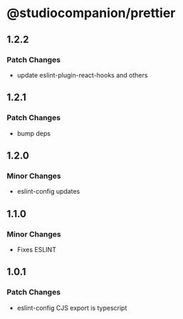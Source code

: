 # @studiocompanion/prettier

## 1.2.2

### Patch Changes

- update eslint-plugin-react-hooks and others

## 1.2.1

### Patch Changes

- bump deps

## 1.2.0

### Minor Changes

- eslint-config updates

## 1.1.0

### Minor Changes

- Fixes ESLINT

## 1.0.1

### Patch Changes

- eslint-config CJS export is typescript
